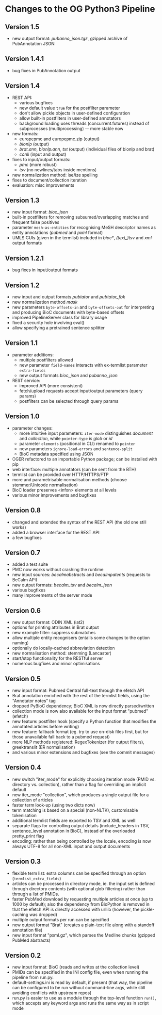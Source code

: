 # Changes to the OG Python3 Pipeline

## Version 1.5

- new output format: *pubanno_json.tgz*, gzipped archive of PubAnnotation JSON


## Version 1.4.1

- bug fixes in PubAnnotation output


## Version 1.4

- REST API:
  * various bugfixes
  * new default value `true` for the postfilter parameter
  * don't allow pickle objects in user-defined configuration
  * allow built-in postfilters in user-defined annotators
  * background loading uses threads (concurrent.futures) instead of subprocesses (multiprocessing) -- more stable now
- new formats:
  * europepmc and europepmc.zip (output)
  * *bionlp* (output)
  * *brat.ann*, *bionlp.ann*, *txt* (output) (individual files of bionlp and brat)
  * *conll* (input and output)
- fixes to input/output formats:
  * *pmc* (more robust)
  * *tsv* (no newlines/tabs inside mentions)
- new normalization method: ise/ize spelling
- fixes to document/collection iteration
- evaluation: misc improvements


## Version 1.3

- new input format: *bioc_json*
- built-in postfilters for removing subsumed/overlapping matches and frequent false positives
- parameter `mesh-as-entities` for recognising MeSH descriptor names as entity annotations (*pubmed* and *pxml* format)
- UMLS CUIs (given in the termlist) included in _bioc*_, *(text_)tsv* and *xml* output formats


## Version 1.2.1

- bug fixes in input/output formats


## Version 1.2

- new input and output formats *pubtator* and *pubtator_fbk*
- new normalization method *mask*
- new parameters `byte-offsets-in` and `byte-offsets-out` for interpreting and producing BioC documents with byte-based offsets
- improved PipelineServer class for library usage
- fixed a security hole involving eval()
- allow specifying a pretrained sentence splitter


## Version 1.1

- parameter additions:
  * multiple postfilters allowed
  * new parameter `field-names` interacts with ex-termlist parameter `extra-fields`
  * new output formats *bioc_json* and *pubanno_json*
- REST service:
  * improved API (more consistent)
  * fetch/upload requests accept input/output parameters (query params)
  * postfilters can be selected through query params


## Version 1.0

- parameter changes:
  * more intuitive input parameters: `iter-mode` distinguishes *document* and *collection*, while `pointer-type` is *glob* or *id*
  * parameter `elements` (positional in CLI) renamed to `pointer`
  * new parameters `ignore-load-errors` and `sentence-split`
  * BioC metadata specified using JSON
- OGER refactored to an importable Python package; can be installed with pip
- web interface: multiple annotators (can be sent from the BTH)
- termlist can be provided over HTTP/HTTPS/FTP
- more and parametrisable normalisation methods (choose stemmer/Unicode normalisation)
- BioC loader preserves \<infon\> elements at all levels
- various minor improvements and bugfixes


## Version 0.8

- changed and extended the syntax of the REST API (the old one still works)
- added a browser interface for the REST API
- a few bugfixes


## Version 0.7

- added a test suite
- PMC now works without crashing the runtime
- new input sources: *becalmabstracts* and *becalmpatents* (requests to BeCalm API)
- new output formats: *becalm_tsv* and *becalm_json*
- various bugfixes
- many improvements of the server mode


## Version 0.6

- new output format: ODIN XML (iat2)
- options for printing attributes in Brat output
- new example filter: suppress submatches
- allow multiple entity recognisers (entails some changes to the option naming)
- optionally do locally-cached abbreviation detection
- new normalisation method: stemming (Lancaster)
- start/stop functionality for the RESTful server
- numerous bugfixes and minor optimisations


## Version 0.5

- new input format: Pubmed Central full-text through the efetch API
- Brat annotation enriched with the rest of the termlist fields, using the "Annotator notes" tag
- dropped PyBioC dependency; BioC XML is now directly parsed/written
- collection mode is now also available for the input format "pubmed" (efetch)
- new feature: postfilter hook (specify a Python function that modifies the annotated articles before writing)
- new feature: fallback format (eg. try to use on-disk files first, but for those unavailable fall back to a pubmed request)
- more NLP methods registered: RegexTokenizer (for output filters), greektranslit (ER normalisation)
- and various minor extensions and bugfixes (see the commit messages)


## Version 0.4

- new switch "iter_mode" for explicitly choosing iteration mode (PMID vs. directory vs. collection), rather than a flag for overriding an implicit default
- new iter_mode "collection", which produces a single output file for a collection of articles
- faster term look-up (using two dicts now)
- term matching is based on a special (non-NLTK), customisable tokenisation
- additional termlist fields are exported to TSV and XML as well
- separate flags for controlling output details (include\_headers in TSV, sentence_level annotation in BioC), instead of the overloaded pretty\_print flag
- encoding: rather than being controlled by the locale, encoding is now always UTF-8 for all non-XML input and output documents


## Version 0.3

- flexible term list: extra columns can be specified through an option (`termlist_extra_fields`)
- articles can be processed in directory mode, ie. the input set is defined through directory contents (with optional glob filtering) rather than through a list of PMIDs.
- faster PubMed download by requesting multiple articles at once (up to 1000 by default); also the dependency from BioPython is removed in that the efetch API is directly accessed with urllib (however, the pickle-caching was dropped)
- multiple output formats per run can be specified
- new output format "Brat" (creates a plain-text file along with a standoff annotation file)
- new input format "pxml.gz", which parses the Medline chunks (gzipped PubMed abstracts)


## Version 0.2

- new input format: BioC (reads and writes at the collection level)
- PMIDs can be specified in the INI config file, even when running the pipeline from run.py.
- default-settings.ini is read by default, if present (that way, the pipeline can be configured to be run without command-line args, while still avoiding conflicts with upstream repos)
- run.py is easier to use as a module through the top-level function `run()`, which accepts any keyword args and runs the same way as in script mode
